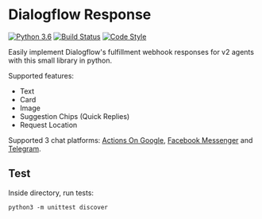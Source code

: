 # Dialogflow Response

[![Python 3.6](https://img.shields.io/badge/python-3.6-blue.svg)](https://www.python.org/downloads/release/python-360/)
[![Build Status](https://travis-ci.com/bruino/dialogflow-response.svg?branch=master)](https://travis-ci.com/bruino/dialogflow-response)
[![Code Style](https://img.shields.io/badge/code%20style-black-000000.svg)](https://github.com/psf/black)

Easily implement Dialogflow's fulfillment webhook responses for v2 agents with this small library in python.

Supported features:
- Text
- Card
- Image
- Suggestion Chips (Quick Replies)
- Request Location

Supported 3 chat platforms: [Actions On Google](https://developers.google.com/assistant), [Facebook Messenger](https://www.messenger.com/) and [Telegram](https://telegram.org/).

## Test
Inside directory, run tests:

```
python3 -m unittest discover
```